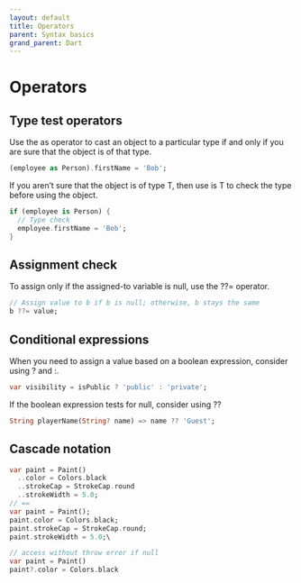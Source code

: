 ```yaml
---
layout: default
title: Operators
parent: Syntax basics
grand_parent: Dart
---
```


# Operators

## Type test operators
Use the as operator to cast an object to a particular type if and only if you are sure that the object is of that type.
```dart
(employee as Person).firstName = 'Bob';
```

If you aren’t sure that the object is of type T, then use is T to check the type before using the object.
```dart
if (employee is Person) {
  // Type check
  employee.firstName = 'Bob';
}
```

## Assignment check
To assign only if the assigned-to variable is null, use the ??= operator.
```dart
// Assign value to b if b is null; otherwise, b stays the same
b ??= value;
```

## Conditional expressions
When you need to assign a value based on a boolean expression, consider using ? and :.
```dart
var visibility = isPublic ? 'public' : 'private';
```

If the boolean expression tests for null, consider using ??
```dart
String playerName(String? name) => name ?? 'Guest';
```

## Cascade notation
```dart
var paint = Paint()
  ..color = Colors.black
  ..strokeCap = StrokeCap.round
  ..strokeWidth = 5.0;
// ==
var paint = Paint();
paint.color = Colors.black;
paint.strokeCap = StrokeCap.round;
paint.strokeWidth = 5.0;\

// access without throw error if null
var paint = Paint()
paint?.color = Colors.black
```
